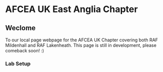 # AFCEA UK East Anglia Chapter

## Weclome
To our local page webpage for the AFCEA UK Chapter covering both RAF Mildenhall and RAF Lakenheath. This page is still in development, please comeback soon! :)

### Lab Setup


